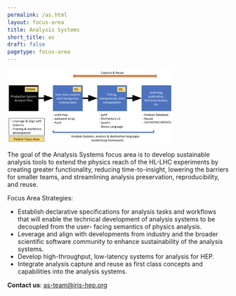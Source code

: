 ```yaml
---
permalink: /as.html
layout: focus-area
title: Analysis Systems
short_title: as
draft: false
pagetype: focus-area
---
```



<img src="/assets/images/analysis-systems-scope.png" width="75%"  align="middle" />

  The goal of the Analysis Systems focus area is to develop sustainable analysis tools to extend the physics reach of the HL-LHC experiments by creating greater functionality, reducing time-to-insight, lowering the barriers for smaller teams, and streamlining analysis preservation, reproducibility, and reuse.
 
 Focus Area Strategies:

   * Establish declarative specifications for analysis tasks and workflows that will enable the technical development of analysis systems to be decoupled from the user- facing semantics of physics analysis.
   * Leverage and align with developments from industry and the broader scientific software community to enhance sustainability of the analysis systems.
   * Develop high-throughput, low-latency systems for analysis for HEP.
   * Integrate analysis capture and reuse as first class concepts and capabilities into the analysis systems.
 

  **Contact us**: [as-team@iris-hep.org](mailto:as-team@iris-hep.org)


